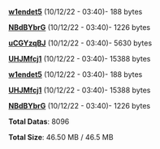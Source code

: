 [**w1endet5**](/data/w1endet5.txt) (10/12/22 - 03:40)- 188 bytes

[**NBdBYbrG**](/data/NBdBYbrG.txt) (10/12/22 - 03:40)- 1226 bytes

[**uCGYzqBJ**](/data/uCGYzqBJ.txt) (10/12/22 - 03:40)- 5630 bytes

[**UHJMfcj1**](/data/UHJMfcj1.txt) (10/12/22 - 03:40)- 15388 bytes

[**w1endet5**](/data/w1endet5.txt) (10/12/22 - 03:40)- 188 bytes

[**UHJMfcj1**](/data/UHJMfcj1.txt) (10/12/22 - 03:40)- 15388 bytes

[**NBdBYbrG**](/data/NBdBYbrG.txt) (10/12/22 - 03:40)- 1226 bytes

**Total Datas**: 8096

**Total Size**: 46.50 MB / 46.5 MB